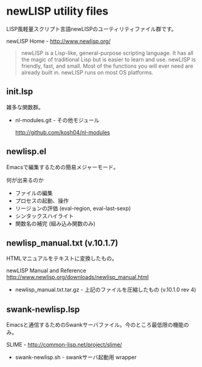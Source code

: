newLISP utility files
=====================

LISP風軽量スクリプト言語newLISPのユーティリティファイル群です。

newLISP Home - <http://www.newlisp.org/>

> newLISP is a Lisp-like, general-purpose scripting language. It has all
the magic of traditional Lisp but is easier to learn and use. newLISP is
friendly, fast, and small. Most of the functions you will ever need are
already built in. newLISP runs on most OS platforms.


init.lsp
--------
雑多な関数群。

* nl-modules.git - その他モジュール

  <http://github.com/kosh04/nl-modules>


newlisp.el
----------
Emacsで編集するための簡易メジャーモード。

何が出来るのか

- ファイルの編集
- プロセスの起動、操作
- リージョンの評価 (eval-region, eval-last-sexp)
- シンタックスハイライト
- 関数名の補完 (組み込み関数のみ)


newlisp_manual.txt (v.10.1.7)
-----------------------------------
HTMLマニュアルをテキストに変換したもの。

newLISP Manual and Reference
<http://www.newlisp.org/downloads/newlisp_manual.html>

* newlisp_manual.txt.tar.gz - 上記のファイルを圧縮したもの (v.10.1.0 rev 4)

swank-newlisp.lsp
-----------------
Emacsと通信するためのSwankサーバファイル。今のところ最低限の機能のみ。

SLIME - <http://common-lisp.net/project/slime/>

* swank-newlisp.sh - swankサーバ起動用 wrapper
